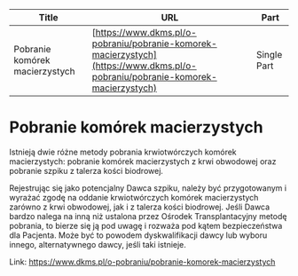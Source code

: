 | **Title**       | **URL**           | **Part**              |
|-----------------|-------------------|-----------------------|
| Pobranie komórek macierzystych          | [https://www.dkms.pl/o-pobraniu/pobranie-komorek-macierzystych](https://www.dkms.pl/o-pobraniu/pobranie-komorek-macierzystych)    | Single Part          |

# Pobranie komórek macierzystych 

Istnieją dwie różne metody pobrania krwiotwórczych komórek macierzystych: pobranie komórek macierzystych z krwi obwodowej oraz pobranie szpiku z talerza kości biodrowej.


Rejestrując się jako potencjalny Dawca szpiku, należy być przygotowanym i wyrażać zgodę na oddanie krwiotwórczych komórek macierzystych zarówno z krwi obwodowej, jak i z talerza kości biodrowej. Jeśli Dawca bardzo nalega na inną niż ustalona przez Ośrodek Transplantacyjny metodę pobrania, to bierze się ją pod uwagę i rozważa pod kątem bezpieczeństwa dla Pacjenta. Może być to powodem dyskwalifikacji dawcy lub wyboru innego, alternatywnego dawcy, jeśli taki istnieje.  





Link: https://www.dkms.pl/o-pobraniu/pobranie-komorek-macierzystych
